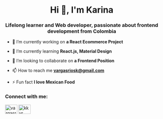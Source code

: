 <h1 align="center">Hi 👋, I'm Karina</h1>
<h3 align="center">Lifelong learner and Web developer, passionate about frontend development from Colombia</h3>

- 🔭 I’m currently working on **a React Ecommerce Project**

- 🌱 I’m currently learning **React.js, Material Design**

- 👯 I’m looking to collaborate on **a Frontend Position**

- 📫 How to reach me **vargasriosk@gmail.com**

- ⚡ Fun fact **I love Mexican Food**

<h3 align="left">Connect with me:</h3>
<p align="left">
<a href="https://twitter.com/vargasriosk" target="blank"><img align="center" src="https://raw.githubusercontent.com/rahuldkjain/github-profile-readme-generator/master/src/images/icons/Social/twitter.svg" alt="vargasriosk" height="30" width="40" /></a>
<a href="https://linkedin.com/in/kkvr" target="blank"><img align="center" src="https://raw.githubusercontent.com/rahuldkjain/github-profile-readme-generator/master/src/images/icons/Social/linked-in-alt.svg" alt="kkvr" height="30" width="40" /></a>
</p>

